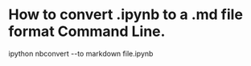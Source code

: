 
# How to convert .ipynb to a .md file format Command Line.

ipython nbconvert --to markdown file.ipynb
